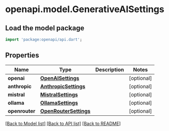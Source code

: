 # openapi.model.GenerativeAISettings

## Load the model package
```dart
import 'package:openapi/api.dart';
```

## Properties
Name | Type | Description | Notes
------------ | ------------- | ------------- | -------------
**openai** | [**OpenAISettings**](OpenAISettings.md) |  | [optional] 
**anthropic** | [**AnthropicSettings**](AnthropicSettings.md) |  | [optional] 
**mistral** | [**MistralSettings**](MistralSettings.md) |  | [optional] 
**ollama** | [**OllamaSettings**](OllamaSettings.md) |  | [optional] 
**openrouter** | [**OpenRouterSettings**](OpenRouterSettings.md) |  | [optional] 

[[Back to Model list]](../README.md#documentation-for-models) [[Back to API list]](../README.md#documentation-for-api-endpoints) [[Back to README]](../README.md)



